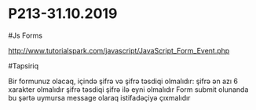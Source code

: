 # P213-31.10.2019

#Js Forms

http://www.tutorialspark.com/javascript/JavaScript_Form_Event.php 

#Tapsiriq

Bir formunuz olacaq, içində şifrə və şifrə təsdiqi olmalıdır: 
şifrə ən azı 6 xarakter olmalıdır
şifrə təsdiqi şifrə ilə eyni olmalıdır
Form submit olunanda bu şərtə uymursa message olaraq istifadəçiyə çıxmalıdır
